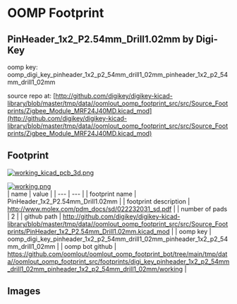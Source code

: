 # OOMP Footprint  
## PinHeader_1x2_P2.54mm_Drill1.02mm  by Digi-Key  
  
oomp key: oomp_digi_key_pinheader_1x2_p2_54mm_drill1_02mm_pinheader_1x2_p2_54mm_drill1_02mm  
  
source repo at: [http://github.com/digikey/digikey-kicad-library/blob/master/tmp/data//oomlout_oomp_footprint_src/src/Source_Footprints/Zigbee_Module_MRF24J40MD.kicad_mod](http://github.com/digikey/digikey-kicad-library/blob/master/tmp/data//oomlout_oomp_footprint_src/src/Source_Footprints/Zigbee_Module_MRF24J40MD.kicad_mod)  
## Footprint  
  
[![working_kicad_pcb_3d.png](working_kicad_pcb_3d_600.png)](working_kicad_pcb_3d.png)  
  
[![working.png](working_600.png)](working.png)  
| name | value | 
| --- | --- | 
| footprint name | PinHeader_1x2_P2.54mm_Drill1.02mm | 
| footprint description | http://www.molex.com/pdm_docs/sd/022232031_sd.pdf | 
| number of pads | 2 | 
| github path | http://github.com/digikey/digikey-kicad-library/blob/master/tmp/data//oomlout_oomp_footprint_src/src/Source_Footprints/PinHeader_1x2_P2.54mm_Drill1.02mm.kicad_mod | 
| oomp key | oomp_digi_key_pinheader_1x2_p2_54mm_drill1_02mm_pinheader_1x2_p2_54mm_drill1_02mm | 
| oomp bot github | https://github.com/oomlout/oomlout_oomp_footprint_bot/tree/main/tmp/data//oomlout_oomp_footprint_src/footprints/digi_key_pinheader_1x2_p2_54mm_drill1_02mm_pinheader_1x2_p2_54mm_drill1_02mm/working | 
## Images  
